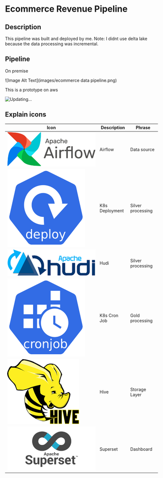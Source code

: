 # Ecommerce Revenue Pipeline

## Description
This pipeline was built and deployed by me.
Note: I didnt use delta lake because the data processing was incremental.

## Pipeline
On premise

![Image Alt Text](images/ecommerce data pipeline.png)

This is a prototype on aws

![Updating...](images/e-commerce-revenue-pipeline-on-aws.png)

## Explain icons

| Icon | Description |Phrase|
|-----------------|-----------------|-----------------|
|![Image Alt Text](images/AirflowLogo.png)|Airflow|Data source|
|![Image Alt Text](images/deployment.png)|K8s Deployment|Silver processing|
|![Image Alt Text](images/hudi.png)|Hudi|Silver processing|
|![Image Alt Text](images/cronjob.png)|K8s Cron Job|Gold processing|
|![Image Alt Text](images/hive.png)|Hive|Storage Layer|
|![Image Alt Text](images/superset.png)|Superset|Dashboard|

